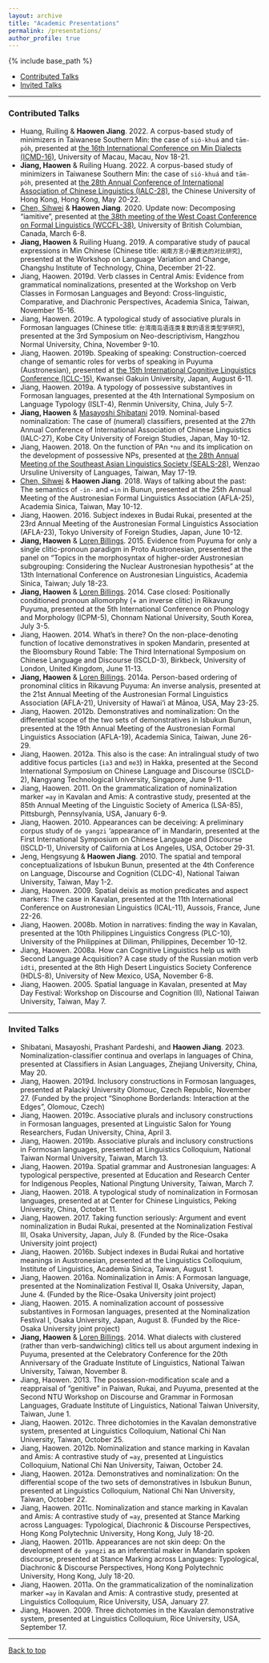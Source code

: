```yaml
---
layout: archive
title: "Academic Presentations"
permalink: /presentations/
author_profile: true
---
```


{% include base_path %}

- [Contributed Talks](#contributed-talks)
- [Invited Talks](#invited-talks)

---
### Contributed Talks
- Huang, Ruiling & **Haowen Jiang**. 2022. A corpus-based study of minimizers in Taiwanese Southern Min: the case of `sió-khuá` and `tām-po̍h`, presented at [the 16th International Conference on Min Dialects (ICMD-16)](https://fah.um.edu.mo/16-min-dialects-eng/), University of Macau, Macau, Nov 18-21.
- **Jiang, Haowen** & Ruiling Huang. 2022. A corpus-based study of minimizers in Taiwanese Southern Min: the case of `sió-khuá` and `tām-po̍h`, presented at [the 28th Annual Conference of International Association of Chinese Linguistics (IALC-28)](http://ling.cuhk.edu.hk/iacl28/index.php), the Chinese University of Hong Kong, Hong Kong, May 20-22. 
- [Chen, Sihwei](https://scholar.google.com/citations?user=LcTP1pkAAAAJ&hl=en) & **Haowen Jiang**. 2020. Update now: Decomposing “iamitive”, presented at [the 38th meeting of the West Coast Conference on Formal Linguistics (WCCFL-38)](https://open.library.ubc.ca/search?q=*&p=0&sort=3&view=0&circle=n&dBegin=&dEnd=&c=1&collection=73804), University of British Columbian, Canada, March 6-8.
- **Jiang, Haowen** & Ruiling Huang. 2019. A comparative study of paucal expressions in Min Chinese (Chinese title: `闽南方言小量表达的对比研究`), presented at the Workshop on Language Variation and Change, Changshu Institute of Technology, China, December 21-22.
- Jiang, Haowen. 2019d. Verb classes in Central Amis: Evidence from grammatical nominalizations, presented at the Workshop on Verb Classes in Formosan Languages and Beyond: Cross-linguistic, Comparative, and Diachronic Perspectives, Academia Sinica, Taiwan, November 15-16.
- Jiang, Haowen. 2019c. A typological study of associative plurals in Formosan languages (Chinese title: `台湾南岛语连类复数的语言类型学研究`), presented at the 3rd Symposium on Neo-descriptivism, Hangzhou Normal University, China, November 9-10.
- Jiang, Haowen. 2019b. Speaking of speaking: Construction-coerced change of semantic roles for verbs of speaking in Puyuma (Austronesian), presented at [the 15th International Cognitive Linguistics Conference (ICLC-15)](https://iclc2019.site/), Kwansei Gakuin University, Japan, August 6-11.
- Jiang, Haowen. 2019a. A typology of possessive substantives in Formosan languages, presented at the 4th International Symposium on Language Typology (ISLT-4), Renmin University, China, July 5-7.
- **Jiang, Haowen** & [Masayoshi Shibatani](https://scholar.google.com/citations?user=SddJVDgAAAAJ&hl=en) 2019. Nominal-based nominalization: The case of (numeral) classifiers, presented at the 27th Annual Conference of International Association of Chinese Linguistics (IALC-27), Kobe City University of Foreign Studies, Japan, May 10-12.
- Jiang, Haowen. 2018. On the function of PAn `*nu` and its implication on the development of possessive NPs, presented at [the 28th Annual Meeting of the Southeast Asian Linguistics Society (SEALS-28)](https://sealsxxviii.wixsite.com/seals28), Wenzao Ursuline University of Languages, Taiwan, May 17-19.
- [Chen, Sihwei](https://scholar.google.com/citations?user=LcTP1pkAAAAJ&hl=en) & **Haowen Jiang**. 2018. Ways of talking about the past: The semantics of `-in-` and `=in` in Bunun, presented at the 25th Annual Meeting of the Austronesian Formal Linguistics Association (AFLA-25), Academia Sinica, Taiwan, May 10-12.
- Jiang, Haowen. 2016. Subject indexes in Budai Rukai, presented at the 23rd Annual Meeting of the Austronesian Formal Linguistics Association (AFLA-23), Tokyo University of Foreign Studies, Japan, June 10-12.
- **Jiang, Haowen** & [Loren Billings](https://scholar.google.com/citations?user=fMjt40kAAAAJ&hl=en). 2015. Evidence from Puyuma for only a single clitic-pronoun paradigm in Proto Austronesian, presented at the panel on “Topics in the morphosyntax of higher-order Austronesian subgrouping: Considering the Nuclear Austronesian hypothesis” at the 13th International Conference on Austronesian Linguistics, Academia Sinica, Taiwan; July 18-23.
- **Jiang, Haowen** & [Loren Billings](https://scholar.google.com/citations?user=fMjt40kAAAAJ&hl=en). 2014. Case closed: Positionally conditioned pronoun allomorphy (+ an inverse clitic) in Rikavung Puyuma, presented at the 5th International Conference on Phonology and Morphology (ICPM-5), Chonnam National University, South Korea, July 3-5.
- Jiang, Haowen. 2014. What’s in there? On the non-place-denoting function of locative demonstratives in spoken Mandarin, presented at the Bloomsbury Round Table: The Third International Symposium on Chinese Language and Discourse (ISCLD-3), Birkbeck, University of London, United Kingdom, June 11-13.
- **Jiang, Haowen** & [Loren Billings](https://scholar.google.com/citations?user=fMjt40kAAAAJ&hl=en). 2014a. Person-based ordering of pronominal clitics in Rikavung Puyuma: An inverse analysis, presented at the 21st Annual Meeting of the Austronesian Formal Linguistics Association (AFLA-21), University of Hawai‘i at Mānoa, USA, May 23-25.
- Jiang, Haowen. 2012b. Demonstratives and nominalization: On the differential scope of the two sets of demonstratives in Isbukun Bunun, presented at the 19th Annual Meeting of the Austronesian Formal Linguistics Association (AFLA-19), Academia Sinica, Taiwan, June 26-29. 
- Jiang, Haowen. 2012a. This also is the case: An intralingual study of two additive focus particles (`ia3` and `me3`) in Hakka, presented at the Second International Symposium on Chinese Language and Discourse (ISCLD-2), Nangyang Technological University, Singapore, June 9-11.
- Jiang, Haowen. 2011. On the grammaticalization of nominalization marker `=ay` in Kavalan and Amis: A contrastive study, presented at the 85th Annual Meeting of the Linguistic Society of America (LSA-85), Pittsburgh, Pennsylvania, USA, January 6-9.
- Jiang, Haowen. 2010. Appearances can be deceiving: A preliminary corpus study of `de yangzi` ‘appearance of’ in Mandarin, presented at the First International Symposium on Chinese Language and Discourse (ISCLD-1), University of California at Los Angeles, USA, October 29-31. 
- Jeng, Hengsyung & **Haowen Jiang**. 2010. The spatial and temporal conceptualizations of Isbukun Bunun, presented at the 4th Conference on Language, Discourse and Cognition (CLDC-4), National Taiwan University, Taiwan, May 1-2. 
- Jiang, Haowen. 2009. Spatial deixis as motion predicates and aspect markers: The case in Kavalan, presented at the 11th International Conference on Austronesian Linguistics (ICAL-11), Aussois, France, June 22-26. 
- Jiang, Haowen. 2008b. Motion in narratives: finding the way in Kavalan, presented at the 10th Philippines Linguistics Congress (PLC-10), University of the Philippines at Diliman, Philippines, December 10-12.  
- Jiang, Haowen. 2008a. How can Cognitive Linguistics help us with Second Language Acquisition? A case study of the Russian motion verb `idti`, presented at the 8th High Desert Linguistics Society Conference (HDLS-8), University of New Mexico, USA, November 6-8.
- Jiang, Haowen. 2005. Spatial language in Kavalan, presented at May Day Festival: Workshop on Discourse and Cognition (II), National Taiwan University, Taiwan, May 7.

---
### Invited Talks
- Shibatani, Masayoshi, Prashant Pardeshi, and **Haowen Jiang**. 2023. Nominalization-classifier continua and overlaps in languages of China, presented at Classifiers in Asian Languages, Zhejiang University, China, May 20.
- Jiang, Haowen. 2019d. Inclusory constructions in Formosan languages, presented at Palacký University Olomouc, Czech Republic, November 27. (Funded by the project “Sinophone Borderlands: Interaction at the Edges”, Olomouc, Czech)
- Jiang, Haowen. 2019c. Associative plurals and inclusory constructions in Formosan languages, presented at Linguistic Salon for Young Researchers, Fudan University, China, April 3. 
- Jiang, Haowen. 2019b. Associative plurals and inclusory constructions in Formosan languages, presented at Linguistics Colloquium, National Taiwan Normal University, Taiwan, March 13. 
- Jiang, Haowen. 2019a. Spatial grammar and Austronesian languages: A typological perspective, presented at Education and Research Center for Indigenous Peoples, National Pingtung University, Taiwan, March 7. 
- Jiang, Haowen. 2018. A typological study of nominalization in Formosan languages, presented at at Center for Chinese Linguistics, Peking University, China, October 11. 
- Jiang, Haowen. 2017. Taking function seriously: Argument and event nominalization in Budai Rukai, presented at the Nominalization Festival III, Osaka University, Japan, July 8. (Funded by the Rice-Osaka University joint project)
- Jiang, Haowen. 2016b. Subject indexes in Budai Rukai and hortative meanings in Austronesian, presented at the Linguistics Colloquium, Institute of Linguistics, Academia Sinica, Taiwan, August 1.
- Jiang, Haowen. 2016a. Nominalization in Amis: A Formosan language, presented at the Nominalization Festival II, Osaka University, Japan, June 4. (Funded by the Rice-Osaka University joint project)
- Jiang, Haowen. 2015. A nominalization account of possessive substantives in Formosan languages, presented at the Nominalization Festival I, Osaka University, Japan, August 8. (Funded by the Rice-Osaka University joint project)
- **Jiang, Haowen** & [Loren Billings](https://scholar.google.com/citations?user=fMjt40kAAAAJ&hl=en). 2014. What dialects with clustered (rather than verb-sandwiching) clitics tell us about argument indexing in Puyuma, presented at the Celebratory Conference for the 20th Anniversary of the Graduate Institute of Linguistics, National Taiwan University, Taiwan, November 8.
- Jiang, Haowen. 2013. The possession-modification scale and a reappraisal of “genitive” in Paiwan, Rukai, and Puyuma, presented at the Second NTU Workshop on Discourse and Grammar in Formosan Languages, Graduate Institute of Linguistics, National Taiwan University, Taiwan, June 1.
- Jiang, Haowen. 2012c. Three dichotomies in the Kavalan demonstrative system, presented at Linguistics Colloquium, National Chi Nan University, Taiwan, October 25.
- Jiang, Haowen. 2012b. Nominalization and stance marking in Kavalan and Amis: A contrastive study of `=ay`, presented at Linguistics Colloquium, National Chi Nan University, Taiwan, October 24.
- Jiang, Haowen. 2012a. Demonstratives and nominalization: On the differential scope of the two sets of demonstratives in Isbukun Bunun, presented at Linguistics Colloquium, National Chi Nan University, Taiwan, October 22.
- Jiang, Haowen. 2011c. Nominalization and stance marking in Kavalan and Amis: A contrastive study of `=ay`, presented at Stance Marking across Languages: Typological, Diachronic & Discourse Perspectives, Hong Kong Polytechnic University, Hong Kong, July 18-20.
- Jiang, Haowen. 2011b. Appearances are not skin deep: On the development of `de yangzi` as an inferential maker in Mandarin spoken discourse, presented at Stance Marking across Languages: Typological, Diachronic & Discourse Perspectives, Hong Kong Polytechnic University, Hong Kong, July 18-20.
- Jiang, Haowen. 2011a. On the grammaticalization of the nominalization marker `=ay` in Kavalan and Amis: A contrastive study, presented at Linguistics Colloquium, Rice University, USA, January 27.
- Jiang, Haowen. 2009. Three dichotomies in the Kavalan demonstrative system, presented at Linguistics Colloquium, Rice University, USA, September 17.

---
[Back to top](#)
<!-- p style="font-size:11px">Page template forked from <a href="https://github.com/evanca/quick-portfolio">evanca</a></p> -->
<!-- Remove above link if you don't want to attibute -->
<!--stackedit_data:
eyJoaXN0b3J5IjpbLTEyMTM0NDQ3NjRdfQ==
-->